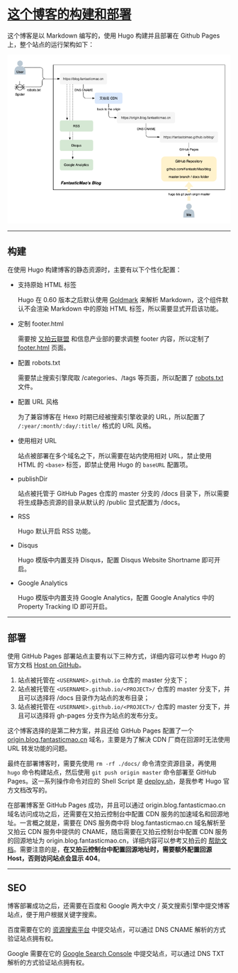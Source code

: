 # [这个博客的构建和部署](https://blog.fantasticmao.cn/2020/04/08/这个博客的构建和部署/)

这个博客是以 Markdown 编写的，使用 Hugo 构建并且部署在 Github Pages 上，整个站点的运行架构如下：

![image](static/images/这个博客的构建和部署/1.png)

---

## 构建

在使用 Hugo 构建博客的静态资源时，主要有以下个性化配置：

- 支持原始 HTML 标签

  Hugo 在 0.60 版本之后默认使用 [Goldmark](https://github.com/yuin/goldmark/) 来解析 Markdown，这个组件默认不会渲染 Markdown 中的原始 HTML 标签，所以需要显式开启该功能。

- 定制 footer.html

  需要按 [又拍云联盟](https://www.upyun.com/league) 和信息产业部的要求调整 footer 内容，所以定制了 [footer.html](layouts/partials/footer.html) 页面。

- 配置 robots.txt

  需要禁止搜索引擎爬取 /categories、/tags 等页面，所以配置了 [robots.txt](layouts/robots.txt) 文件。

- 配置 URL 风格

  为了兼容博客在 Hexo 时期已经被搜索引擎收录的 URL，所以配置了 `/:year/:month/:day/:title/` 格式的 URL 风格。

- 使用相对 URL

  站点被部署在多个域名之下，所以需要在站内使用相对 URL，禁止使用 HTML 的 `<base>` 标签，即禁止使用 Hugo 的 `baseURL` 配置项。

- publishDir

  站点被托管于 GitHub Pages 仓库的 master 分支的 /docs 目录下，所以需要将生成静态资源的目录从默认的 /public 显式配置为 /docs。

- RSS

  Hugo 默认开启 RSS 功能。

- Disqus

  Hugo 模版中内置支持 Disqus，配置 Disqus Website Shortname 即可开启。

- Google Analytics

  Hugo 模版中内置支持 Google Analytics，配置 Google Analytics 中的 Property Tracking ID 即可开启。

---

## 部署

使用 GitHub Pages 部署站点主要有以下三种方式，详细内容可以参考 Hugo 的官方文档 [Host on GitHub](https://gohugo.io/hosting-and-deployment/hosting-on-github/)。

1. 站点被托管在 `<USERNAME>.github.io` 仓库的 master 分支下；
2. 站点被托管在 `<USERNAME>.github.io/<PROJECT>/` 仓库的 master 分支下，并且可以选择将 /docs 目录作为站点的发布目录；
3. 站点被托管在 `<USERNAME>.github.io/<PROJECT>/` 仓库的 master 分支下，并且可以选择将 gh-pages 分支作为站点的发布分支。

这个博客选择的是第二种方案，并且还给 GitHub Pages 配置了一个 [origin.blog.fantasticmao.cn](https://origin.blog.fantasticmao.cn) 域名，主要是为了解决 CDN 厂商在回源时无法使用 URL 转发功能的问题。

最终在部署博客时，需要先使用 `rm -rf ./docs/` 命令清空资源目录，再使用 `hugo` 命令构建站点，然后使用 `git push origin master` 命令部署至 GitHub Pages。这一系列操作命令对应的 Shell Script 是 [deploy.sh](deploy.sh)，是我参考 Hugo 官方文档改写的。

在部署博客至 GitHub Pages 成功，并且可以通过 origin.blog.fantasticmao.cn 域名访问成功之后，还需要在又拍云控制台中配置 CDN 服务的加速域名和回源地址。一言概之就是，需要在 DNS 服务商中将 blog.fantasticmao.cn 域名解析至又拍云 CDN 服务中提供的 CNAME，随后需要在又拍云控制台中配置 CDN 服务的回源地址为 origin.blog.fantasticmao.cn，详细内容可以参考又拍云的 [帮助文档](https://help.upyun.com/knowledge-base/cdn-create-service/)。需要注意的是，**在又拍云控制台中配置回源地址时，需要额外配置回源 Host，否则访问站点会显示 404**。

---

## SEO

博客部署成功之后，还需要在百度和 Google 两大中文 / 英文搜索引擎中提交博客站点，便于用户根据关键字搜索。

百度需要在它的 [资源搜索平台](https://ziyuan.baidu.com/) 中提交站点，可以通过 DNS CNAME 解析的方式验证站点拥有权。

Google 需要在它的 [Google Search Console](https://search.google.com/search-console) 中提交站点，可以通过 DNS TXT 解析的方式验证站点拥有权。
